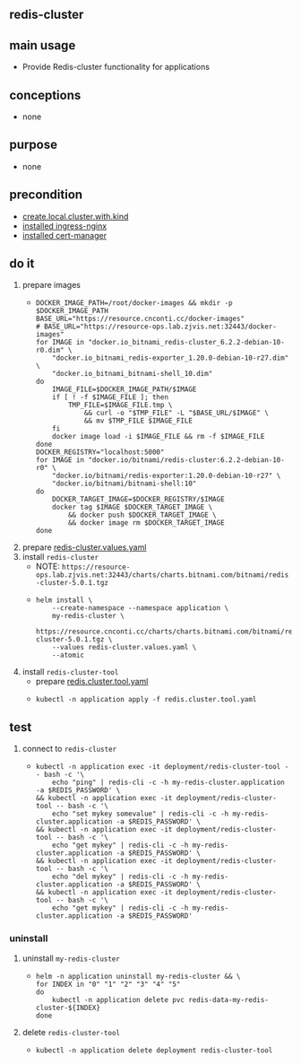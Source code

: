 ## redis-cluster

## main usage
* Provide Redis-cluster functionality for applications

## conceptions
* none

## purpose
* none

## precondition
* [create.local.cluster.with.kind](/kubernetes/create.local.cluster.with.kind.md)
* [installed ingress-nginx](/kubernetes/basic%20components/ingress.nginx.md)
* [installed cert-manager](/kubernetes/basic%20components/cert.manager.md)

## do it
1. prepare images
    * ```shell
      DOCKER_IMAGE_PATH=/root/docker-images && mkdir -p $DOCKER_IMAGE_PATH
      BASE_URL="https://resource.cnconti.cc/docker-images"
      # BASE_URL="https://resource-ops.lab.zjvis.net:32443/docker-images"
      for IMAGE in "docker.io_bitnami_redis-cluster_6.2.2-debian-10-r0.dim" \
          "docker.io_bitnami_redis-exporter_1.20.0-debian-10-r27.dim" \
          "docker.io_bitnami_bitnami-shell_10.dim"
      do
          IMAGE_FILE=$DOCKER_IMAGE_PATH/$IMAGE
          if [ ! -f $IMAGE_FILE ]; then
              TMP_FILE=$IMAGE_FILE.tmp \
                  && curl -o "$TMP_FILE" -L "$BASE_URL/$IMAGE" \
                  && mv $TMP_FILE $IMAGE_FILE
          fi
          docker image load -i $IMAGE_FILE && rm -f $IMAGE_FILE
      done
      DOCKER_REGISTRY="localhost:5000"
      for IMAGE in "docker.io/bitnami/redis-cluster:6.2.2-debian-10-r0" \
          "docker.io/bitnami/redis-exporter:1.20.0-debian-10-r27" \
          "docker.io/bitnami/bitnami-shell:10"
      do
          DOCKER_TARGET_IMAGE=$DOCKER_REGISTRY/$IMAGE
          docker tag $IMAGE $DOCKER_TARGET_IMAGE \
              && docker push $DOCKER_TARGET_IMAGE \
              && docker image rm $DOCKER_TARGET_IMAGE
      done
      ```
2. prepare [redis-cluster.values.yaml](resources/redis-cluster.values.yaml.md)
3. install `redis-cluster`
    * NOTE: `https://resource-ops.lab.zjvis.net:32443/charts/charts.bitnami.com/bitnami/redis-cluster-5.0.1.tgz`
    * ```shell
      helm install \
          --create-namespace --namespace application \
          my-redis-cluster \
          https://resource.cnconti.cc/charts/charts.bitnami.com/bitnami/redis-cluster-5.0.1.tgz \
          --values redis-cluster.values.yaml \
          --atomic
      ```
4. install `redis-cluster-tool`
    * prepare [redis.cluster.tool.yaml](resources/redis.cluster.tool.yaml.md)
    * ```shell
      kubectl -n application apply -f redis.cluster.tool.yaml
      ```

## test
1. connect to `redis-cluster`
    * ```shell
      kubectl -n application exec -it deployment/redis-cluster-tool -- bash -c '\
          echo "ping" | redis-cli -c -h my-redis-cluster.application -a $REDIS_PASSWORD' \
      && kubectl -n application exec -it deployment/redis-cluster-tool -- bash -c '\
          echo "set mykey somevalue" | redis-cli -c -h my-redis-cluster.application -a $REDIS_PASSWORD' \
      && kubectl -n application exec -it deployment/redis-cluster-tool -- bash -c '\
          echo "get mykey" | redis-cli -c -h my-redis-cluster.application -a $REDIS_PASSWORD' \
      && kubectl -n application exec -it deployment/redis-cluster-tool -- bash -c '\
          echo "del mykey" | redis-cli -c -h my-redis-cluster.application -a $REDIS_PASSWORD' \
      && kubectl -n application exec -it deployment/redis-cluster-tool -- bash -c '\
          echo "get mykey" | redis-cli -c -h my-redis-cluster.application -a $REDIS_PASSWORD'
      ```

### uninstall
1. uninstall `my-redis-cluster`
    * ```shell
      helm -n application uninstall my-redis-cluster && \
      for INDEX in "0" "1" "2" "3" "4" "5"
      do
          kubectl -n application delete pvc redis-data-my-redis-cluster-${INDEX}
      done
      ```
2. delete `redis-cluster-tool`
    * ```shell
      kubectl -n application delete deployment redis-cluster-tool
      ```
